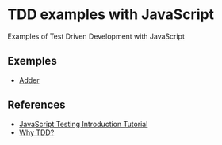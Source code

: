 # TDD examples with JavaScript

Examples of Test Driven Development with JavaScript

## Exemples 

- [Adder](adder) 

## References

- [JavaScript Testing Introduction Tutorial](https://www.youtube.com/watch?v=r9HdJ8P6GQI)
- [Why TDD?](https://builttoadapt.io/why-tdd-489fdcdda05e) 
